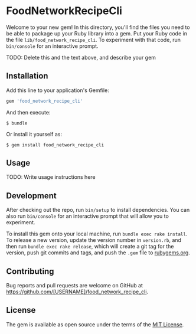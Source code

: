# FoodNetworkRecipeCli

Welcome to your new gem! In this directory, you'll find the files you need to be able to package up your Ruby library into a gem. Put your Ruby code in the file `lib/food_network_recipe_cli`. To experiment with that code, run `bin/console` for an interactive prompt.

TODO: Delete this and the text above, and describe your gem

## Installation

Add this line to your application's Gemfile:

```ruby
gem 'food_network_recipe_cli'
```

And then execute:

    $ bundle

Or install it yourself as:

    $ gem install food_network_recipe_cli

## Usage

TODO: Write usage instructions here

## Development

After checking out the repo, run `bin/setup` to install dependencies. You can also run `bin/console` for an interactive prompt that will allow you to experiment.

To install this gem onto your local machine, run `bundle exec rake install`. To release a new version, update the version number in `version.rb`, and then run `bundle exec rake release`, which will create a git tag for the version, push git commits and tags, and push the `.gem` file to [rubygems.org](https://rubygems.org).

## Contributing

Bug reports and pull requests are welcome on GitHub at https://github.com/[USERNAME]/food_network_recipe_cli.

## License

The gem is available as open source under the terms of the [MIT License](https://opensource.org/licenses/MIT).

